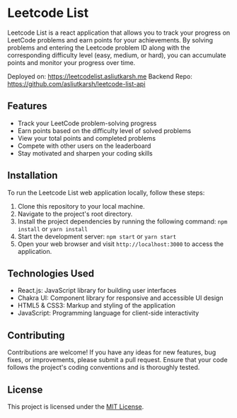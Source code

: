 # Leetcode List

Leetcode List is a react application that allows you to track your progress on LeetCode problems and earn points for your achievements. By solving problems and entering the Leetcode problem ID along with the corresponding difficulty level (easy, medium, or hard), you can accumulate points and monitor your progress over time.

Deployed on: https://leetcodelist.asliutkarsh.me
Backend Repo: https://github.com/asliutkarsh/leetcode-list-api

## Features

- Track your LeetCode problem-solving progress
- Earn points based on the difficulty level of solved problems
- View your total points and completed problems
- Compete with other users on the leaderboard
- Stay motivated and sharpen your coding skills

## Installation

To run the Leetcode List web application locally, follow these steps:

1. Clone this repository to your local machine.
2. Navigate to the project's root directory.
3. Install the project dependencies by running the following command:
    ```npm install``` or ```yarn install```
4. Start the development server:
    ```npm start``` or ```yarn start```
5. Open your web browser and visit `http://localhost:3000` to access the application.

## Technologies Used

- React.js: JavaScript library for building user interfaces
- Chakra UI: Component library for responsive and accessible UI design
- HTML5 & CSS3: Markup and styling of the application
- JavaScript: Programming language for client-side interactivity

## Contributing

Contributions are welcome! If you have any ideas for new features, bug fixes, or improvements, please submit a pull request. Ensure that your code follows the project's coding conventions and is thoroughly tested.

## License

This project is licensed under the [MIT License](LICENSE).

